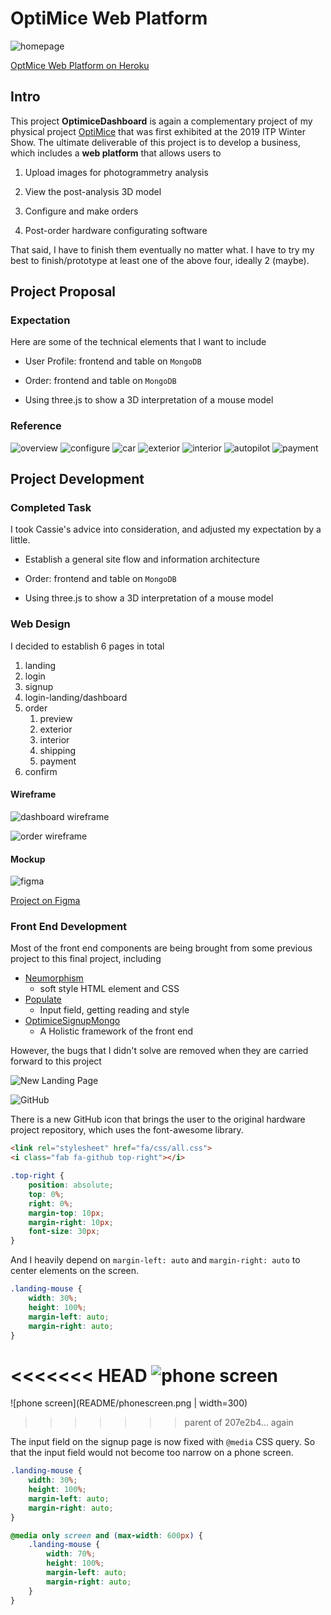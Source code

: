 # OptiMice Web Platform

![homepage](public/assets/homepage.png)

[OptMice Web Platform on Heroku](https://optimice.herokuapp.com/)

## Intro

This project __OptimiceDashboard__ is again a complementary project of my physical project [OptiMice](https://jasontsemf.github.io/optimice.html) that was first exhibited at the 2019 ITP Winter Show. The ultimate deliverable of this project is to develop a business, which includes a __web platform__ that allows users to

1. Upload images for photogrammetry analysis

2. View the post-analysis 3D model

3. Configure and make orders

4. Post-order hardware configurating software

That said, I have to finish them eventually no matter what. I have to try my best to finish/prototype at least one of the above four, ideally 2 (maybe).

## Project Proposal

### Expectation

Here are some of the technical elements that I want to include

- User Profile: frontend and table on `MongoDB`

- Order: frontend and table on `MongoDB`

- Using three.js to show a 3D interpretation of a mouse model

### Reference

![overview](public/assets/overview.png)
![configure](public/assets/config.png)
![car](public/assets/car.png)
![exterior](public/assets/exterior.png)
![interior](public/assets/interior.png)
![autopilot](public/assets/autopilot.png)
![payment](public/assets/payment.png)

## Project Development

### Completed Task

I took Cassie's advice into consideration, and adjusted my expectation by a little.

- Establish a general site flow and information architecture

- Order: frontend and table on `MongoDB`

- Using three.js to show a 3D interpretation of a mouse model
  
### Web Design

I decided to establish 6 pages in total

1. landing
2. login
3. signup
4. login-landing/dashboard
5. order
   1. preview
   2. exterior
   3. interior
   4. shipping
   5. payment
6. confirm

#### Wireframe

![dashboard wireframe](README/dashboard_wireframe.png)

![order wireframe](README/order_wireframe.png)

#### Mockup

![figma](README/figma.png)

[Project on Figma](https://www.figma.com/file/B7v9FoAAIiuAXctt3scEK8/OptiMice)

### Front End Development

Most of the front end components are being brought from some previous project to this final project, including

- [Neumorphism](https://github.com/jasontsemf/Neumorphism)
  - soft style HTML element and CSS
- [Populate](https://github.com/jasontsemf/Populate)
  - Input field, getting reading and style
- [OptimiceSignupMongo](https://github.com/jasontsemf/OptimiceSignupMongo)
  - A Holistic framework of the front end

However, the bugs that I didn't solve are removed when they are carried forward to this project

![New Landing Page](public/assets/homepage.png)

![GitHub](README/github.png)

There is a new GitHub icon that brings the user to the original hardware project repository, which uses the font-awesome library.

``` HTML
<link rel="stylesheet" href="fa/css/all.css">
<i class="fab fa-github top-right"></i>
```

``` CSS
.top-right {
    position: absolute;
    top: 0%;
    right: 0%;
    margin-top: 10px;
    margin-right: 10px;
    font-size: 30px;
}
```

And I heavily depend on `margin-left: auto` and `margin-right: auto` to center elements on the screen.

``` CSS
.landing-mouse {
    width: 30%;
    height: 100%;
    margin-left: auto;
    margin-right: auto;
}
```

<<<<<<< HEAD
![phone screen](README/phonescreen.png)
=======
![phone screen](README/phonescreen.png | width=300)
>>>>>>> parent of 207e2b4... again

The input field on the signup page is now fixed with `@media` CSS query. So that the input field would not become too narrow on a phone screen.

``` CSS
.landing-mouse {
    width: 30%;
    height: 100%;
    margin-left: auto;
    margin-right: auto;
}

@media only screen and (max-width: 600px) {
    .landing-mouse {
        width: 70%;
        height: 100%;
        margin-left: auto;
        margin-right: auto;
    }
}
```
